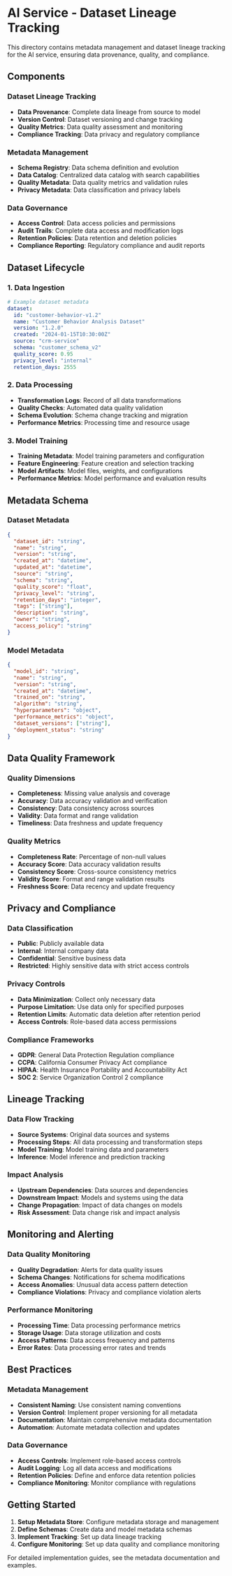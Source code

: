 # AI Service - Dataset Lineage Tracking

This directory contains metadata management and dataset lineage tracking for the AI service, ensuring data provenance, quality, and compliance.

## Components

### Dataset Lineage Tracking
- **Data Provenance**: Complete data lineage from source to model
- **Version Control**: Dataset versioning and change tracking
- **Quality Metrics**: Data quality assessment and monitoring
- **Compliance Tracking**: Data privacy and regulatory compliance

### Metadata Management
- **Schema Registry**: Data schema definition and evolution
- **Data Catalog**: Centralized data catalog with search capabilities
- **Quality Metadata**: Data quality metrics and validation rules
- **Privacy Metadata**: Data classification and privacy labels

### Data Governance
- **Access Control**: Data access policies and permissions
- **Audit Trails**: Complete data access and modification logs
- **Retention Policies**: Data retention and deletion policies
- **Compliance Reporting**: Regulatory compliance and audit reports

## Dataset Lifecycle

### 1. Data Ingestion
```yaml
# Example dataset metadata
dataset:
  id: "customer-behavior-v1.2"
  name: "Customer Behavior Analysis Dataset"
  version: "1.2.0"
  created: "2024-01-15T10:30:00Z"
  source: "crm-service"
  schema: "customer_schema_v2"
  quality_score: 0.95
  privacy_level: "internal"
  retention_days: 2555
```

### 2. Data Processing
- **Transformation Logs**: Record of all data transformations
- **Quality Checks**: Automated data quality validation
- **Schema Evolution**: Schema change tracking and migration
- **Performance Metrics**: Processing time and resource usage

### 3. Model Training
- **Training Metadata**: Model training parameters and configuration
- **Feature Engineering**: Feature creation and selection tracking
- **Model Artifacts**: Model files, weights, and configurations
- **Performance Metrics**: Model performance and evaluation results

## Metadata Schema

### Dataset Metadata
```json
{
  "dataset_id": "string",
  "name": "string",
  "version": "string",
  "created_at": "datetime",
  "updated_at": "datetime",
  "source": "string",
  "schema": "string",
  "quality_score": "float",
  "privacy_level": "string",
  "retention_days": "integer",
  "tags": ["string"],
  "description": "string",
  "owner": "string",
  "access_policy": "string"
}
```

### Model Metadata
```json
{
  "model_id": "string",
  "name": "string",
  "version": "string",
  "created_at": "datetime",
  "trained_on": "string",
  "algorithm": "string",
  "hyperparameters": "object",
  "performance_metrics": "object",
  "dataset_versions": ["string"],
  "deployment_status": "string"
}
```

## Data Quality Framework

### Quality Dimensions
- **Completeness**: Missing value analysis and coverage
- **Accuracy**: Data accuracy validation and verification
- **Consistency**: Data consistency across sources
- **Validity**: Data format and range validation
- **Timeliness**: Data freshness and update frequency

### Quality Metrics
- **Completeness Rate**: Percentage of non-null values
- **Accuracy Score**: Data accuracy validation results
- **Consistency Score**: Cross-source consistency metrics
- **Validity Score**: Format and range validation results
- **Freshness Score**: Data recency and update frequency

## Privacy and Compliance

### Data Classification
- **Public**: Publicly available data
- **Internal**: Internal company data
- **Confidential**: Sensitive business data
- **Restricted**: Highly sensitive data with strict access controls

### Privacy Controls
- **Data Minimization**: Collect only necessary data
- **Purpose Limitation**: Use data only for specified purposes
- **Retention Limits**: Automatic data deletion after retention period
- **Access Controls**: Role-based data access permissions

### Compliance Frameworks
- **GDPR**: General Data Protection Regulation compliance
- **CCPA**: California Consumer Privacy Act compliance
- **HIPAA**: Health Insurance Portability and Accountability Act
- **SOC 2**: Service Organization Control 2 compliance

## Lineage Tracking

### Data Flow Tracking
- **Source Systems**: Original data sources and systems
- **Processing Steps**: All data processing and transformation steps
- **Model Training**: Model training data and parameters
- **Inference**: Model inference and prediction tracking

### Impact Analysis
- **Upstream Dependencies**: Data sources and dependencies
- **Downstream Impact**: Models and systems using the data
- **Change Propagation**: Impact of data changes on models
- **Risk Assessment**: Data change risk and impact analysis

## Monitoring and Alerting

### Data Quality Monitoring
- **Quality Degradation**: Alerts for data quality issues
- **Schema Changes**: Notifications for schema modifications
- **Access Anomalies**: Unusual data access pattern detection
- **Compliance Violations**: Privacy and compliance violation alerts

### Performance Monitoring
- **Processing Time**: Data processing performance metrics
- **Storage Usage**: Data storage utilization and costs
- **Access Patterns**: Data access frequency and patterns
- **Error Rates**: Data processing error rates and trends

## Best Practices

### Metadata Management
- **Consistent Naming**: Use consistent naming conventions
- **Version Control**: Implement proper versioning for all metadata
- **Documentation**: Maintain comprehensive metadata documentation
- **Automation**: Automate metadata collection and updates

### Data Governance
- **Access Controls**: Implement role-based access controls
- **Audit Logging**: Log all data access and modifications
- **Retention Policies**: Define and enforce data retention policies
- **Compliance Monitoring**: Monitor compliance with regulations

## Getting Started

1. **Setup Metadata Store**: Configure metadata storage and management
2. **Define Schemas**: Create data and model metadata schemas
3. **Implement Tracking**: Set up data lineage tracking
4. **Configure Monitoring**: Set up data quality and compliance monitoring

For detailed implementation guides, see the metadata documentation and examples.
